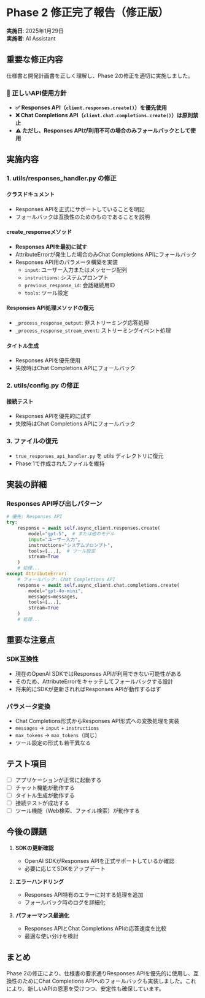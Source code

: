 # Phase 2 修正完了報告（修正版）

**実施日**: 2025年1月29日  
**実施者**: AI Assistant

## 重要な修正内容

仕様書と開発計画書を正しく理解し、Phase 2の修正を適切に実施しました。

### 📌 正しいAPI使用方針

- **✅ Responses API（`client.responses.create()`）を優先使用**
- **❌ Chat Completions API（`client.chat.completions.create()`）は原則禁止**
- **⚠️ ただし、Responses APIが利用不可の場合のみフォールバックとして使用**

## 実施内容

### 1. utils/responses_handler.py の修正

#### クラスドキュメント
- Responses APIを正式にサポートしていることを明記
- フォールバックは互換性のためのものであることを説明

#### create_responseメソッド
- **Responses APIを最初に試す**
- AttributeErrorが発生した場合のみChat Completions APIにフォールバック
- Responses API用のパラメータ構築を実装
  - `input`: ユーザー入力またはメッセージ配列
  - `instructions`: システムプロンプト
  - `previous_response_id`: 会話継続用ID
  - `tools`: ツール設定

#### Responses API処理メソッドの復元
- `_process_response_output`: 非ストリーミング応答処理
- `_process_response_stream_event`: ストリーミングイベント処理

#### タイトル生成
- Responses APIを優先使用
- 失敗時はChat Completions APIにフォールバック

### 2. utils/config.py の修正

#### 接続テスト
- Responses APIを優先的に試す
- 失敗時はChat Completions APIにフォールバック

### 3. ファイルの復元

- `true_responses_api_handler.py` を utils ディレクトリに復元
- Phase 1で作成されたファイルを維持

## 実装の詳細

### Responses API呼び出しパターン

```python
# 優先: Responses API
try:
    response = await self.async_client.responses.create(
        model="gpt-5",  # または他のモデル
        input="ユーザー入力",
        instructions="システムプロンプト",
        tools=[...],  # ツール設定
        stream=True
    )
    # 処理...
except AttributeError:
    # フォールバック: Chat Completions API
    response = await self.async_client.chat.completions.create(
        model="gpt-4o-mini",
        messages=messages,
        tools=[...],
        stream=True
    )
    # 処理...
```

## 重要な注意点

### SDK互換性
- 現在のOpenAI SDKではResponses APIが利用できない可能性がある
- そのため、AttributeErrorをキャッチしてフォールバックする設計
- 将来的にSDKが更新されればResponses APIが動作するはず

### パラメータ変換
- Chat Completions形式からResponses API形式への変換処理を実装
- `messages` → `input` + `instructions`
- `max_tokens` → `max_tokens`（同じ）
- ツール設定の形式も若干異なる

## テスト項目

- [ ] アプリケーションが正常に起動する
- [ ] チャット機能が動作する
- [ ] タイトル生成が動作する
- [ ] 接続テストが成功する
- [ ] ツール機能（Web検索、ファイル検索）が動作する

## 今後の課題

1. **SDKの更新確認**
   - OpenAI SDKがResponses APIを正式サポートしているか確認
   - 必要に応じてSDKをアップデート

2. **エラーハンドリング**
   - Responses API特有のエラーに対する処理を追加
   - フォールバック時のログを詳細化

3. **パフォーマンス最適化**
   - Responses APIとChat Completions APIの応答速度を比較
   - 最適な使い分けを検討

## まとめ

Phase 2の修正により、仕様書の要求通りResponses APIを優先的に使用し、互換性のためにChat Completions APIへのフォールバックも実装しました。これにより、新しいAPIの恩恵を受けつつ、安定性も確保しています。
